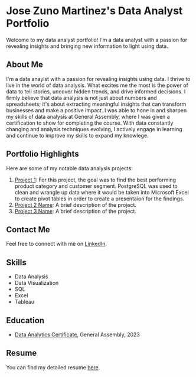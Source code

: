 # Jose Zuno Martinez's Data Analyst Portfolio

Welcome to my data analyst portfolio! I'm a data analyst with a passion for revealing insights and bringing new information to light using data.

## About Me

I'm a data anaylst with a passion for revealing insights using data. I thrive to live in the world of data analysis. What excites me the most is the power of data to tell stories, uncover hidden trends, and drive informed decisions. I firmly believe that data analysis is not just about numbers and spreadsheets; it's about extracting meaningful insights that can transform businesses and make a positive impact. I was able to hone in and sharpen my skills of data analysis at General Assembly, where I was given a certification to show for completing the course. With data constantly changing and analysis techniques evolving, I actively engage in learning and continue to improve my skills to expand my knowlege.

## Portfolio Highlights

Here are some of my notable data analysis projects:

1. [Project 1](https://github.com/jzuno95/data-analyst-portfolio/tree/e95b7b7113a4838cd881b2f137728fe76de32e15/Project%201): For this project, the goal was to find the best performing product category and customer segment. PostgreSQL was used to clean and wrangle up data where it would be taken into Microsoft Excel to create pivot tables in order to create a presentaion for the findings. 
2. [Project 2 Name](link-to-project-2): A brief description of the project.
3. [Project 3 Name](link-to-project-3): A brief description of the project.

## Contact Me

Feel free to connect with me on [LinkedIn](https://www.linkedin.com/in/jose-zuno-martinez-641330218).

## Skills

- Data Analysis
- Data Visualization
- SQL
- Excel
- Tableau

## Education

- [Data Analytics Certificate](https://github.com/jzuno95/data-analyst-portfolio/blob/main/Certificate-of-Completion-jzuno95%40ymail.com-1692136704%20(1).pdf), General Assembly, 2023

## Resume

You can find my detailed resume [here](https://github.com/jzuno95/data-analyst-portfolio/blob/main/Resume%208_2023.pdf).

